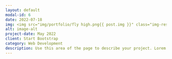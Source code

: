 ```yaml
---
layout: default
modal-id: 6
date: 2022-07-18
img: <img src="img/portfolio/fly high.png{{ post.img }}" class="img-responsive" alt="{{ post.alt }}">
alt: image-alt
project-date: May 2022
client: Start Bootstrap
category: Web Development
description: Use this area of the page to describe your project. Lorem ipsum dolor sit amet, consectetur adipisicing elit. Mollitia neque assumenda ipsam nihil, molestias magnam, recusandae quos quis inventore quisquam velit asperiores, vitae? Reprehenderit soluta, eos quod consequuntur itaque. Nam.
---
```

